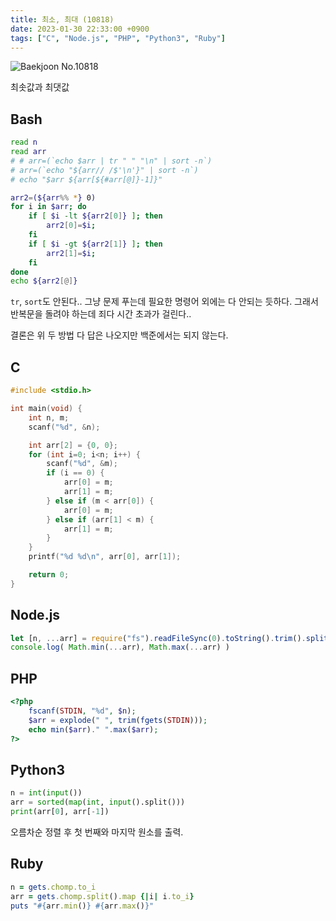 ```yaml
---
title: 최소, 최대 (10818)
date: 2023-01-30 22:33:00 +0900
tags: ["C", "Node.js", "PHP", "Python3", "Ruby"]
---
```


![Baekjoon No.10818](https://cdn.jsdelivr.net/gh/kimzuni/cdn/blog/baekjoon-10818.png)

최솟값과 최댓값

## Bash

```bash
read n
read arr
# # arr=(`echo $arr | tr " " "\n" | sort -n`)
# arr=(`echo "${arr// /$'\n'}" | sort -n`)
# echo "$arr ${arr[${#arr[@]}-1]}"

arr2=(${arr%% *} 0)
for i in $arr; do
	if [ $i -lt ${arr2[0]} ]; then
		arr2[0]=$i;
	fi
	if [ $i -gt ${arr2[1]} ]; then
		arr2[1]=$i;
	fi
done
echo ${arr2[@]}
```

`tr`, `sort`도 안된다.. 그냥 문제 푸는데 필요한 명령어 외에는 다 안되는 듯하다.
그래서 반복문을 돌려야 하는데 죄다 시간 초과가 걸린다..

결론은 위 두 방법 다 답은 나오지만 백준에서는 되지 않는다.

## C

```c
#include <stdio.h>

int main(void) {
	int n, m;
	scanf("%d", &n);

	int arr[2] = {0, 0};
	for (int i=0; i<n; i++) {
		scanf("%d", &m);
		if (i == 0) {
			arr[0] = m;
			arr[1] = m;
		} else if (m < arr[0]) {
			arr[0] = m;
		} else if (arr[1] < m) {
			arr[1] = m;
		}
	}
	printf("%d %d\n", arr[0], arr[1]);

	return 0;
}
```

## Node.js

```javascript
let [n, ...arr] = require("fs").readFileSync(0).toString().trim().split(/ |\n/).map(Number);
console.log( Math.min(...arr), Math.max(...arr) )
```

## PHP

```php
<?php
	fscanf(STDIN, "%d", $n);
	$arr = explode(" ", trim(fgets(STDIN)));
	echo min($arr)." ".max($arr);
?>
```

## Python3

```python
n = int(input())
arr = sorted(map(int, input().split()))
print(arr[0], arr[-1])
```

오름차순 정렬 후 첫 번째와 마지막 원소를 출력.

## Ruby

```ruby
n = gets.chomp.to_i
arr = gets.chomp.split().map {|i| i.to_i}
puts "#{arr.min()} #{arr.max()}"
```
